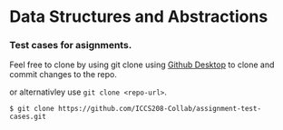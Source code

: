 # Data Structures and Abstractions
### Test cases for asignments.

Feel free to clone by using git clone using [Github Desktop](https://desktop.github.com/) to clone and commit changes to the repo.
  
or alternativley use `git clone <repo-url>`.
```
$ git clone https://github.com/ICCS208-Collab/assignment-test-cases.git
```

